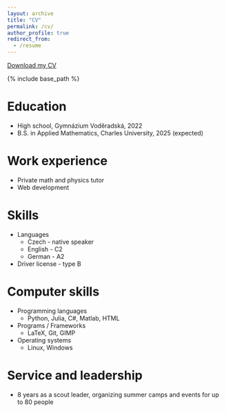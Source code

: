 ```yaml
---
layout: archive
title: "CV"
permalink: /cv/
author_profile: true
redirect_from:
  - /resume
---
```

<a href="Michael_Monček_CV.pdf" target="_blank">Download my CV</a>

{% include base_path %}

Education
======
* High school, Gymnázium Voděradská, 2022
* B.S. in Applied Mathematics, Charles University, 2025 (expected)

Work experience
======
* Private math and physics tutor 
* Web development 

Skills
======
* Languages
  * Czech - native speaker
  * English - C2
  * German - A2
* Driver license - type B

Computer skills
======
* Programming languages
  * Python, Julia, C#, Matlab, HTML
* Programs / Frameworks
  * LaTeX, Git, GIMP
* Operating systems
  * Linux, Windows

  
Service and leadership
======
* 8 years as a scout leader, organizing summer camps and events for up to 80 people
